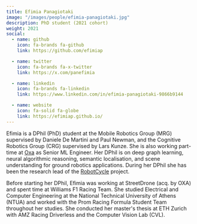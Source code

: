 ```yaml
---
title: Efimia Panagiotaki
image: "/images/people/efimia-panagiotaki.jpg"
description: PhD student (2021 cohort)
weight: 2021
social:
  - name: github
    icon: fa-brands fa-github
    link: https://github.com/efimiap

  - name: twitter
    icon: fa-brands fa-x-twitter
    link: https://x.com/panefimia

  - name: linkedin
    icon: fa-brands fa-linkedin
    link: https://www.linkedin.com/in/efimia-panagiotaki-9866b9144

  - name: website
    icon: fa-solid fa-globe
    link: https://efimiap.github.io/
---
```


Efimia is a DPhil (PhD) student at the Mobile Robotics Group (MRG) supervised by Daniele De Martini and Paul Newman, and the Cognitive Robotics Group (CRG) supervised by Lars Kunze. She is also working part-time at [Oxa](https://oxa.tech) as Senior ML Engineer. Her DPhil is on deep graph learning, neural algorithmic reasoning, semantic localisation, and scene understanding for ground robotics applications. During her DPhil she has been the research lead of the [RobotCycle](https://ieeexplore.ieee.org/abstract/document/10981746) project.

Before starting her DPhil, Efimia was working at StreetDrone (acq. by OXA) and spent time at Williams F1 Racing Team. She studied Electrical and Computer Engineering at the National Technical University of Athens (NTUA) and worked with the Prom Racing Formula Student Team throughout her studies. She conducted her master's thesis at ETH Zurich with AMZ Racing Driverless and the Computer Vision Lab (CVL).